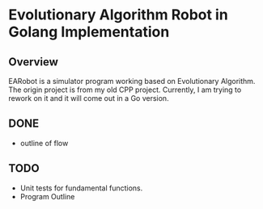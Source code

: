 # Evolutionary Algorithm Robot in Golang Implementation

## Overview
EARobot is a simulator program working based on Evolutionary Algorithm. The origin project is from my old CPP project. Currently, I am trying to rework on it and it will come out in a Go version.

## DONE
- outline of flow


## TODO

- Unit tests for fundamental functions.
- Program Outline
